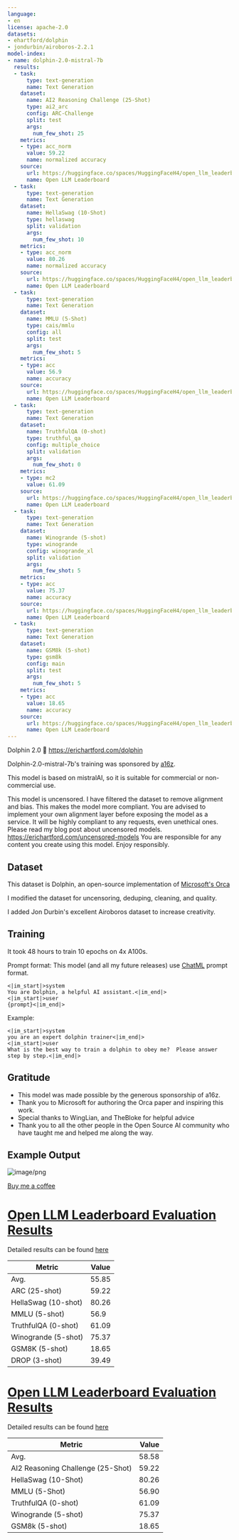 ```yaml
---
language:
- en
license: apache-2.0
datasets:
- ehartford/dolphin
- jondurbin/airoboros-2.2.1
model-index:
- name: dolphin-2.0-mistral-7b
  results:
  - task:
      type: text-generation
      name: Text Generation
    dataset:
      name: AI2 Reasoning Challenge (25-Shot)
      type: ai2_arc
      config: ARC-Challenge
      split: test
      args:
        num_few_shot: 25
    metrics:
    - type: acc_norm
      value: 59.22
      name: normalized accuracy
    source:
      url: https://huggingface.co/spaces/HuggingFaceH4/open_llm_leaderboard?query=ehartford/dolphin-2.0-mistral-7b
      name: Open LLM Leaderboard
  - task:
      type: text-generation
      name: Text Generation
    dataset:
      name: HellaSwag (10-Shot)
      type: hellaswag
      split: validation
      args:
        num_few_shot: 10
    metrics:
    - type: acc_norm
      value: 80.26
      name: normalized accuracy
    source:
      url: https://huggingface.co/spaces/HuggingFaceH4/open_llm_leaderboard?query=ehartford/dolphin-2.0-mistral-7b
      name: Open LLM Leaderboard
  - task:
      type: text-generation
      name: Text Generation
    dataset:
      name: MMLU (5-Shot)
      type: cais/mmlu
      config: all
      split: test
      args:
        num_few_shot: 5
    metrics:
    - type: acc
      value: 56.9
      name: accuracy
    source:
      url: https://huggingface.co/spaces/HuggingFaceH4/open_llm_leaderboard?query=ehartford/dolphin-2.0-mistral-7b
      name: Open LLM Leaderboard
  - task:
      type: text-generation
      name: Text Generation
    dataset:
      name: TruthfulQA (0-shot)
      type: truthful_qa
      config: multiple_choice
      split: validation
      args:
        num_few_shot: 0
    metrics:
    - type: mc2
      value: 61.09
    source:
      url: https://huggingface.co/spaces/HuggingFaceH4/open_llm_leaderboard?query=ehartford/dolphin-2.0-mistral-7b
      name: Open LLM Leaderboard
  - task:
      type: text-generation
      name: Text Generation
    dataset:
      name: Winogrande (5-shot)
      type: winogrande
      config: winogrande_xl
      split: validation
      args:
        num_few_shot: 5
    metrics:
    - type: acc
      value: 75.37
      name: accuracy
    source:
      url: https://huggingface.co/spaces/HuggingFaceH4/open_llm_leaderboard?query=ehartford/dolphin-2.0-mistral-7b
      name: Open LLM Leaderboard
  - task:
      type: text-generation
      name: Text Generation
    dataset:
      name: GSM8k (5-shot)
      type: gsm8k
      config: main
      split: test
      args:
        num_few_shot: 5
    metrics:
    - type: acc
      value: 18.65
      name: accuracy
    source:
      url: https://huggingface.co/spaces/HuggingFaceH4/open_llm_leaderboard?query=ehartford/dolphin-2.0-mistral-7b
      name: Open LLM Leaderboard
---
```


Dolphin 2.0 🐬
https://erichartford.com/dolphin

Dolphin-2.0-mistral-7b's training was sponsored by [a16z](https://a16z.com/supporting-the-open-source-ai-community/).

This model is based on mistralAI, so it is suitable for commercial or non-commercial use.

This model is uncensored.  I have filtered the dataset to remove alignment and bias.  This makes the model more compliant.  You are advised to implement your own alignment layer before exposing the model as a service.  It will be highly compliant to any requests, even unethical ones.  Please read my blog post about uncensored models.  https://erichartford.com/uncensored-models
You are responsible for any content you create using this model.  Enjoy responsibly.

## Dataset

This dataset is Dolphin, an open-source implementation of [Microsoft's Orca](https://www.microsoft.com/en-us/research/publication/orca-progressive-learning-from-complex-explanation-traces-of-gpt-4/)

I modified the dataset for uncensoring, deduping, cleaning, and quality.  

I added Jon Durbin's excellent Airoboros dataset to increase creativity.

## Training
It took 48 hours to train 10 epochs on 4x A100s.

Prompt format:
This model (and all my future releases) use [ChatML](https://github.com/openai/openai-python/blob/main/chatml.md) prompt format.
```
<|im_start|>system
You are Dolphin, a helpful AI assistant.<|im_end|>
<|im_start|>user
{prompt}<|im_end|>
```

Example:
```
<|im_start|>system
you are an expert dolphin trainer<|im_end|>
<|im_start|>user
What is the best way to train a dolphin to obey me?  Please answer step by step.<|im_end|>
```

## Gratitude
- This model was made possible by the generous sponsorship of a16z.
- Thank you to Microsoft for authoring the Orca paper and inspiring this work.
- Special thanks to WingLian, and TheBloke for helpful advice
- Thank you to all the other people in the Open Source AI community who have taught me and helped me along the way.

## Example Output

![image/png](https://cdn-uploads.huggingface.co/production/uploads/63111b2d88942700629f5771/xnz5M1lYd4oGVATSDRkQ-.png)

[Buy me a coffee](https://www.buymeacoffee.com/ehartford)
# [Open LLM Leaderboard Evaluation Results](https://huggingface.co/spaces/HuggingFaceH4/open_llm_leaderboard)
Detailed results can be found [here](https://huggingface.co/datasets/open-llm-leaderboard/details_ehartford__dolphin-2.0-mistral-7b)

| Metric                | Value                     |
|-----------------------|---------------------------|
| Avg.                  | 55.85   |
| ARC (25-shot)         | 59.22          |
| HellaSwag (10-shot)   | 80.26    |
| MMLU (5-shot)         | 56.9         |
| TruthfulQA (0-shot)   | 61.09   |
| Winogrande (5-shot)   | 75.37   |
| GSM8K (5-shot)        | 18.65        |
| DROP (3-shot)         | 39.49         |

# [Open LLM Leaderboard Evaluation Results](https://huggingface.co/spaces/HuggingFaceH4/open_llm_leaderboard)
Detailed results can be found [here](https://huggingface.co/datasets/open-llm-leaderboard/details_ehartford__dolphin-2.0-mistral-7b)

|             Metric              |Value|
|---------------------------------|----:|
|Avg.                             |58.58|
|AI2 Reasoning Challenge (25-Shot)|59.22|
|HellaSwag (10-Shot)              |80.26|
|MMLU (5-Shot)                    |56.90|
|TruthfulQA (0-shot)              |61.09|
|Winogrande (5-shot)              |75.37|
|GSM8k (5-shot)                   |18.65|


